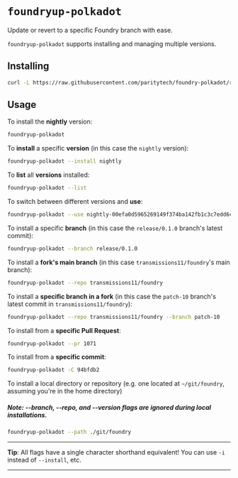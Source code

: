 # `foundryup-polkadot`

Update or revert to a specific Foundry branch with ease.

`foundryup-polkadot` supports installing and managing multiple versions.

## Installing

```sh
curl -L https://raw.githubusercontent.com/paritytech/foundry-polkadot/refs/heads/master/foundryup/foundryup | bash
```

## Usage

To install the **nightly** version:

```sh
foundryup-polkadot
```

To **install** a specific **version** (in this case the `nightly` version):

```sh
foundryup-polkadot --install nightly
```

To **list** all **versions** installed:

```sh
foundryup-polkadot --list
```

To switch between different versions and **use**:

```sh
foundryup-polkadot --use nightly-00efa0d5965269149f374ba142fb1c3c7edd6c94
```

To install a specific **branch** (in this case the `release/0.1.0` branch's latest commit):

```sh
foundryup-polkadot --branch release/0.1.0
```

To install a **fork's main branch** (in this case `transmissions11/foundry`'s main branch):

```sh
foundryup-polkadot --repo transmissions11/foundry
```

To install a **specific branch in a fork** (in this case the `patch-10` branch's latest commit in `transmissions11/foundry`):

```sh
foundryup-polkadot --repo transmissions11/foundry --branch patch-10
```

To install from a **specific Pull Request**:

```sh
foundryup-polkadot --pr 1071
```

To install from a **specific commit**:

```sh
foundryup-polkadot -C 94bfdb2
```

To install a local directory or repository (e.g. one located at `~/git/foundry`, assuming you're in the home directory)

##### Note: --branch, --repo, and --version flags are ignored during local installations.

```sh
foundryup-polkadot --path ./git/foundry
```

---

**Tip**: All flags have a single character shorthand equivalent! You can use `-i` instead of `--install`, etc.

---
